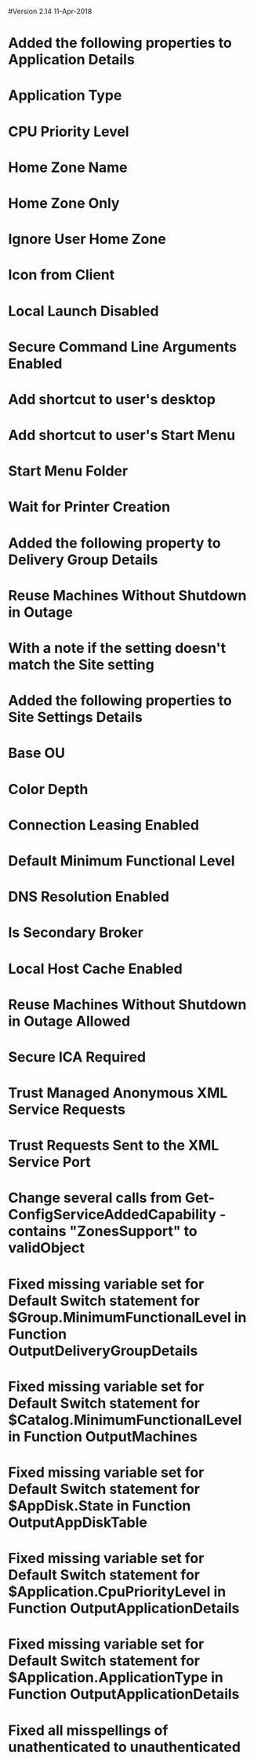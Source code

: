 #Version 2.14 11-Apr-2018
#	Added the following properties to Application Details
#		Application Type
#		CPU Priority Level
#		Home Zone Name
#		Home Zone Only
#		Ignore User Home Zone
#		Icon from Client
#		Local Launch Disabled
#		Secure Command Line Arguments Enabled
#		Add shortcut to user's desktop
#		Add shortcut to user's Start Menu
#		Start Menu Folder
#		Wait for Printer Creation
#	Added the following property to Delivery Group Details
#		Reuse Machines Without Shutdown in Outage 
#			With a note if the setting doesn't match the Site setting
#	Added the following properties to Site Settings Details
#		Base OU
#		Color Depth
#		Connection Leasing Enabled
#		Default Minimum Functional Level
#		DNS Resolution Enabled
#		Is Secondary Broker
#		Local Host Cache Enabled
#		Reuse Machines Without Shutdown in Outage Allowed
#		Secure ICA Required
#		Trust Managed Anonymous XML Service Requests
#		Trust Requests Sent to the XML Service Port
#	Change several calls from Get-ConfigServiceAddedCapability -contains "ZonesSupport" to validObject
#	Fixed missing variable set for Default Switch statement for $Group.MinimumFunctionalLevel in Function OutputDeliveryGroupDetails 
#	Fixed missing variable set for Default Switch statement for $Catalog.MinimumFunctionalLevel in Function OutputMachines 
#	Fixed missing variable set for Default Switch statement for $AppDisk.State in Function OutputAppDiskTable 
#	Fixed missing variable set for Default Switch statement for $Application.CpuPriorityLevel in Function OutputApplicationDetails 
#	Fixed missing variable set for Default Switch statement for $Application.ApplicationType in Function OutputApplicationDetails 
#	Fixed all misspellings of unathenticated to unauthenticated